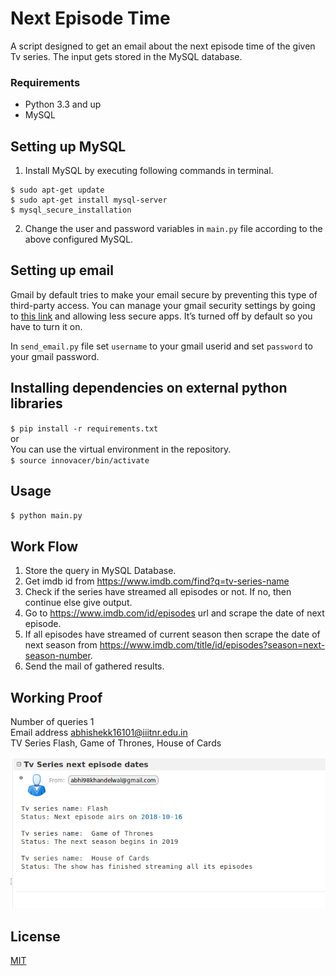 # Next Episode Time

A script designed to get an email about the next episode time of the given Tv series. The input gets stored in the MySQL database.

### Requirements
* Python 3.3 and up
* MySQL

## Setting up MySQL
1. Install MySQL by executing following commands in terminal.

```
$ sudo apt-get update
$ sudo apt-get install mysql-server
$ mysql_secure_installation
```
2. Change the user and password variables in `main.py` file according to the above configured MySQL.

## Setting up email
Gmail by default tries to make your email secure by preventing this type of third-party access. You can manage your gmail security settings by going to [this link](https://myaccount.google.com/lesssecureapps) and allowing less secure apps. It’s turned off by default so you have to turn it on. </br>

In `send_email.py` file set `username` to your gmail userid and set `password` to your gmail password.

## Installing dependencies on external python libraries
`$ pip install -r requirements.txt`
</br> or </br>
You can use the virtual environment in the repository. </br>
`$ source innovacer/bin/activate`

## Usage
`$ python main.py`

## Work Flow
1. Store the query in MySQL Database.
2. Get imdb id from https://www.imdb.com/find?q=tv-series-name
3. Check if the series have streamed all episodes or not. If no, then continue else give output.
4. Go to https://www.imdb.com/id/episodes url and scrape the date of next episode.
5. If all episodes have streamed of current season then scrape the date of next season from https://www.imdb.com/title/id/episodes?season=next-season-number.
6. Send the mail of gathered results. 

## Working Proof

Number of queries 1 </br>
Email address abhishekk16101@iiitnr.edu.in </br>
TV Series Flash, Game of Thrones, House of Cards 

![Working Proof](WorkingProof.png)



## License
[MIT](https://choosealicense.com/licenses/mit/)
